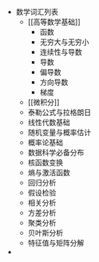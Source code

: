 - 数学词汇列表
    - [[高等数学基础]]
        - 函数
        - 无穷大与无穷小
        - 连续性与导数
        - 导数
        - 偏导数
        - 方向导数
        - 梯度
    - [[微积分]]
    - 泰勒公式与拉格朗日
    - 线性代数基础
    - 随机变量与概率估计
    - 概率论基础
    - 数据科学必备分布
    - 核函数变换
    - 熵与激活函数
    - 回归分析
    - 假设检验
    - 相关分析
    - 方差分析
    - 聚类分析
    - 贝叶斯分析
    - 特征值与矩阵分解
- 
